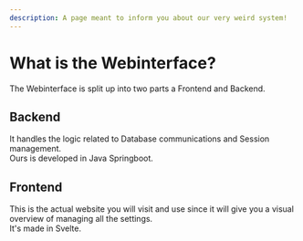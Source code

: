```yaml
---
description: A page meant to inform you about our very weird system!
---
```


# What is the Webinterface?

The Webinterface is split up into two parts a Frontend and Backend.

## Backend

It handles the logic related to Database communications and Session management.\
Ours is developed in Java Springboot.

## Frontend

This is the actual website you will visit and use since it will give you a visual overview of managing all the settings.\
It's made in Svelte.
